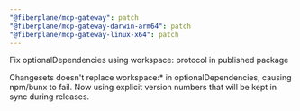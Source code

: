 ```yaml
---
"@fiberplane/mcp-gateway": patch
"@fiberplane/mcp-gateway-darwin-arm64": patch
"@fiberplane/mcp-gateway-linux-x64": patch
---
```


Fix optionalDependencies using workspace: protocol in published package

Changesets doesn't replace workspace:* in optionalDependencies, causing npm/bunx to fail. Now using explicit version numbers that will be kept in sync during releases.
